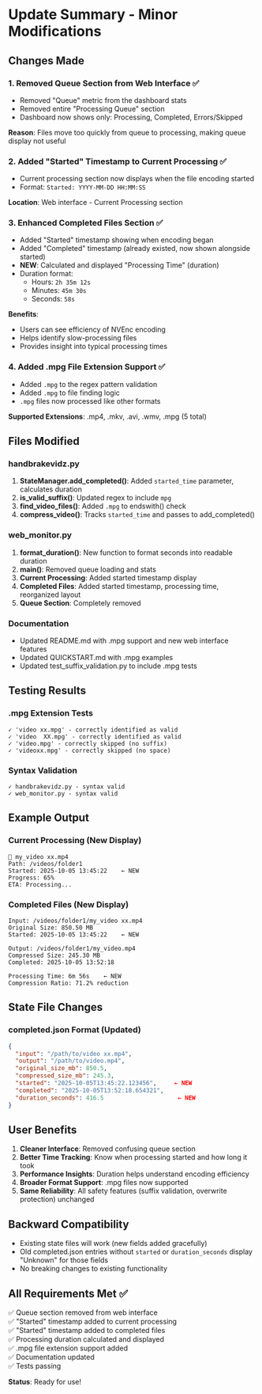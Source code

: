 # Update Summary - Minor Modifications

## Changes Made

### 1. Removed Queue Section from Web Interface ✅
- Removed "Queue" metric from the dashboard stats
- Removed entire "Processing Queue" section
- Dashboard now shows only: Processing, Completed, Errors/Skipped

**Reason**: Files move too quickly from queue to processing, making queue display not useful

### 2. Added "Started" Timestamp to Current Processing ✅
- Current processing section now displays when the file encoding started
- Format: `Started: YYYY-MM-DD HH:MM:SS`

**Location**: Web interface - Current Processing section

### 3. Enhanced Completed Files Section ✅
- Added "Started" timestamp showing when encoding began
- Added "Completed" timestamp (already existed, now shown alongside started)
- **NEW**: Calculated and displayed "Processing Time" (duration)
- Duration format: 
  - Hours: `2h 35m 12s`
  - Minutes: `45m 30s`
  - Seconds: `58s`

**Benefits**: 
- Users can see efficiency of NVEnc encoding
- Helps identify slow-processing files
- Provides insight into typical processing times

### 4. Added .mpg File Extension Support ✅
- Added `.mpg` to the regex pattern validation
- Added `.mpg` to file finding logic
- `.mpg` files now processed like other formats

**Supported Extensions**: .mp4, .mkv, .avi, .wmv, .mpg (5 total)

## Files Modified

### handbrakevidz.py
1. **StateManager.add_completed()**: Added `started_time` parameter, calculates duration
2. **is_valid_suffix()**: Updated regex to include `mpg`
3. **find_video_files()**: Added `.mpg` to endswith() check
4. **compress_video()**: Tracks `started_time` and passes to add_completed()

### web_monitor.py
1. **format_duration()**: New function to format seconds into readable duration
2. **main()**: Removed queue loading and stats
3. **Current Processing**: Added started timestamp display
4. **Completed Files**: Added started timestamp, processing time, reorganized layout
5. **Queue Section**: Completely removed

### Documentation
- Updated README.md with .mpg support and new web interface features
- Updated QUICKSTART.md with .mpg examples
- Updated test_suffix_validation.py to include .mpg tests

## Testing Results

### .mpg Extension Tests
```
✓ 'video xx.mpg' - correctly identified as valid
✓ 'video  XX.mpg' - correctly identified as valid
✓ 'video.mpg' - correctly skipped (no suffix)
✓ 'videoxx.mpg' - correctly skipped (no space)
```

### Syntax Validation
```
✓ handbrakevidz.py - syntax valid
✓ web_monitor.py - syntax valid
```

## Example Output

### Current Processing (New Display)
```
📁 my_video xx.mp4
Path: /videos/folder1
Started: 2025-10-05 13:45:22    ← NEW
Progress: 65%
ETA: Processing...
```

### Completed Files (New Display)
```
Input: /videos/folder1/my_video xx.mp4
Original Size: 850.50 MB
Started: 2025-10-05 13:45:22    ← NEW

Output: /videos/folder1/my_video.mp4
Compressed Size: 245.30 MB
Completed: 2025-10-05 13:52:18

Processing Time: 6m 56s    ← NEW
Compression Ratio: 71.2% reduction
```

## State File Changes

### completed.json Format (Updated)
```json
{
  "input": "/path/to/video xx.mp4",
  "output": "/path/to/video.mp4",
  "original_size_mb": 850.5,
  "compressed_size_mb": 245.3,
  "started": "2025-10-05T13:45:22.123456",     ← NEW
  "completed": "2025-10-05T13:52:18.654321",
  "duration_seconds": 416.5                     ← NEW
}
```

## User Benefits

1. **Cleaner Interface**: Removed confusing queue section
2. **Better Time Tracking**: Know when processing started and how long it took
3. **Performance Insights**: Duration helps understand encoding efficiency
4. **Broader Format Support**: .mpg files now supported
5. **Same Reliability**: All safety features (suffix validation, overwrite protection) unchanged

## Backward Compatibility

- Existing state files will work (new fields added gracefully)
- Old completed.json entries without `started` or `duration_seconds` display "Unknown" for those fields
- No breaking changes to existing functionality

## All Requirements Met ✅

✅ Queue section removed from web interface  
✅ "Started" timestamp added to current processing  
✅ "Started" timestamp added to completed files  
✅ Processing duration calculated and displayed  
✅ .mpg file extension support added  
✅ Documentation updated  
✅ Tests passing  

**Status**: Ready for use!
